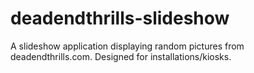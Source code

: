 deadendthrills-slideshow
========================

A slideshow application displaying random pictures from deadendthrills.com. Designed for installations/kiosks.
